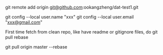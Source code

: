 git remote add origin git@github.com:ookangzheng/dat-test1.git

git config --local user.name "xxx"
git config --local user.email "xxx@gmail.com"

First time fetch from clean repo, like have readme or gitignore files, do git pull rebase

git pull origin master --rebase
